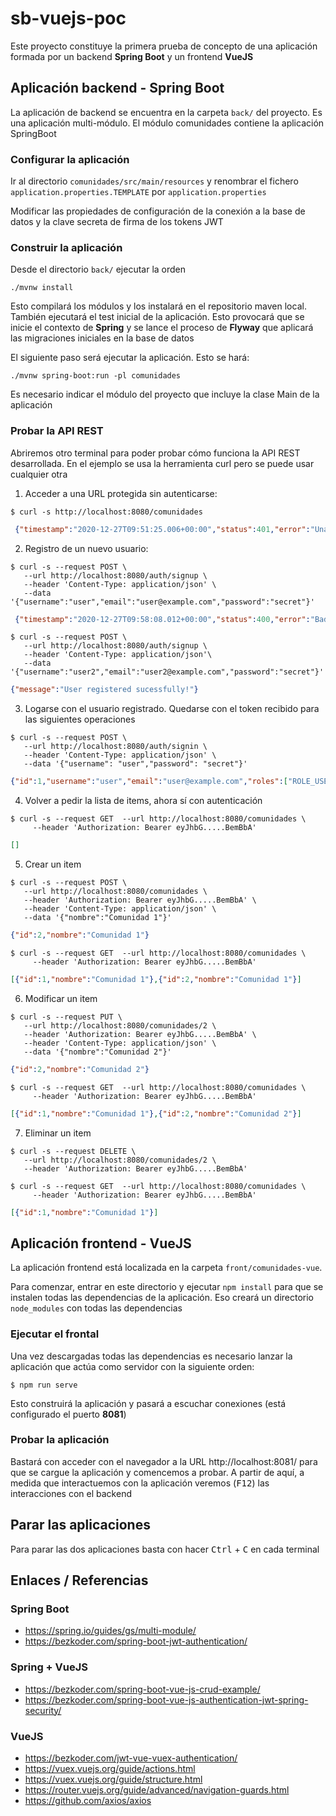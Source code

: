 # sb-vuejs-poc

Este proyecto constituye la primera prueba de concepto de una aplicación formada por un backend **Spring Boot** y un frontend **VueJS**

## Aplicación backend - Spring Boot

La aplicación de backend se encuentra en la carpeta `back/` del proyecto. Es una aplicación multi-módulo. El módulo comunidades contiene la aplicación SpringBoot

### Configurar la aplicación

Ir al directorio `comunidades/src/main/resources` y renombrar el fichero `application.properties.TEMPLATE` por `application.properties`

Modificar las propiedades de configuración de la conexión a la base de datos y la clave secreta de firma de los tokens JWT

### Construir la aplicación

Desde el directorio `back/` ejecutar la orden

`./mvnw install`

Esto compilará los módulos y los instalará en el repositorio maven local.
También ejecutará el test inicial de la aplicación. Esto provocará que se inicie el
contexto de **Spring** y se lance el proceso de **Flyway** que aplicará las migraciones iniciales en la base de datos

El siguiente paso será ejecutar la aplicación. Esto se hará:

`./mvnw spring-boot:run -pl comunidades`

Es necesario indicar el módulo del proyecto que incluye la clase Main de la aplicación

### Probar la API REST

Abriremos otro terminal para poder probar cómo funciona la API REST desarrollada. En el ejemplo se usa la herramienta curl pero se puede usar cualquier otra

1. Acceder a una URL protegida sin autenticarse:
```shell
$ curl -s http://localhost:8080/comunidades
```
```json
 {"timestamp":"2020-12-27T09:51:25.006+00:00","status":401,"error":"Unauthorized","message":"Error: Unauthorized","path":"/comunidades"}
```

2. Registro de un nuevo usuario:
```shell
$ curl -s --request POST \
   --url http://localhost:8080/auth/signup \
   --header 'Content-Type: application/json' \
   --data '{"username":"user","email":"user@example.com","password":"secret"}'
```
```json
 {"timestamp":"2020-12-27T09:58:08.012+00:00","status":400,"error":"Bad Request","message":"Error: Username is already taken!","path":"/auth/signup"}
```

```shell
$ curl -s --request POST \
   --url http://localhost:8080/auth/signup \
   --header 'Content-Type: application/json'\
   --data '{"username":"user2","email":"user2@example.com","password":"secret"}'
```
```json
{"message":"User registered sucessfully!"}
```

3. Logarse con el usuario registrado. Quedarse con el token recibido para las siguientes operaciones
```shell
$ curl -s --request POST \
   --url http://localhost:8080/auth/signin \
   --header 'Content-Type: application/json' \
   --data '{"username": "user","password": "secret"}'
```
```json
{"id":1,"username":"user","email":"user@example.com","roles":["ROLE_USER"],"accessToken":"eyJhbG.....BemBbA","tokenType":"Bearer"}
```

4. Volver a pedir la lista de items, ahora sí con autenticación
```shell
$ curl -s --request GET  --url http://localhost:8080/comunidades \
     --header 'Authorization: Bearer eyJhbG.....BemBbA'
```
```json
[]
```

5. Crear un item
```shell
$ curl -s --request POST \
   --url http://localhost:8080/comunidades \
   --header 'Authorization: Bearer eyJhbG.....BemBbA' \
   --header 'Content-Type: application/json' \
   --data '{"nombre":"Comunidad 1"}'
```
```json
{"id":2,"nombre":"Comunidad 1"}
```

```shell
$ curl -s --request GET  --url http://localhost:8080/comunidades \
     --header 'Authorization: Bearer eyJhbG.....BemBbA'
```
```json
[{"id":1,"nombre":"Comunidad 1"},{"id":2,"nombre":"Comunidad 1"}]
```

6. Modificar un item
```shell
$ curl -s --request PUT \
   --url http://localhost:8080/comunidades/2 \
   --header 'Authorization: Bearer eyJhbG.....BemBbA' \
   --header 'Content-Type: application/json' \
   --data '{"nombre":"Comunidad 2"}'
```
```json
{"id":2,"nombre":"Comunidad 2"}
```
```shell
$ curl -s --request GET  --url http://localhost:8080/comunidades \
     --header 'Authorization: Bearer eyJhbG.....BemBbA'
```
```json
[{"id":1,"nombre":"Comunidad 1"},{"id":2,"nombre":"Comunidad 2"}]
```

7. Eliminar un item

```shell
$ curl -s --request DELETE \
   --url http://localhost:8080/comunidades/2 \
   --header 'Authorization: Bearer eyJhbG.....BemBbA'
```
```shell
$ curl -s --request GET  --url http://localhost:8080/comunidades \
     --header 'Authorization: Bearer eyJhbG.....BemBbA'
```
```json
[{"id":1,"nombre":"Comunidad 1"}]
```


## Aplicación frontend - VueJS

La aplicación frontend está localizada en la carpeta `front/comunidades-vue`.

Para comenzar, entrar en este directorio y ejecutar `npm install` para que se
instalen todas las dependencias de la aplicación. Eso creará un directorio `node_modules` con todas las dependencias

### Ejecutar el frontal

Una vez descargadas todas las dependencias es necesario lanzar la aplicación que actúa como servidor con la siguiente orden:

```$ npm run serve```

Esto construirá la aplicación y pasará a escuchar conexiones (está configurado el puerto **8081**)

### Probar la aplicación

Bastará con acceder con el navegador a la URL http://localhost:8081/ para que se cargue la aplicación y comencemos a probar.
A partir de aquí, a medida que interactuemos con la aplicación veremos (<kbd>F12</kbd>) las interacciones con el backend

## Parar las aplicaciones

Para parar las dos aplicaciones basta con hacer <kbd>Ctrl</kbd> + <kbd>C</kbd> en cada terminal

## Enlaces / Referencias

### Spring Boot
* https://spring.io/guides/gs/multi-module/
* https://bezkoder.com/spring-boot-jwt-authentication/
  
### Spring + VueJS
* https://bezkoder.com/spring-boot-vue-js-crud-example/
* https://bezkoder.com/spring-boot-vue-js-authentication-jwt-spring-security/
  
### VueJS
* https://bezkoder.com/jwt-vue-vuex-authentication/
* https://vuex.vuejs.org/guide/actions.html
* https://vuex.vuejs.org/guide/structure.html
* https://router.vuejs.org/guide/advanced/navigation-guards.html
* https://github.com/axios/axios

